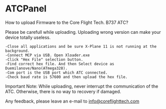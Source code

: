# ATCPanel

How to upload Firmware to the Core Flight Tech. B737 ATC?

Please be carefull while uploading. 
Uploading wrong version can make your device totally useless.

	-Close all applications and be sure X-Plane 11 is not running at the background. 
	-Connect MCP via USB. Open Xloader.exe 
	-Click "Hex File" selection button. 
	-Find correct hex file. And then Select device as Duemilanove/Nano(ATmega328). 
	-Com port is the USB port which ATC connected. 
	-Check baud rate is 57600 and then upload the hex file. 
Important Note: While uploading, never interrupt the communication of the ATC. Otherwise, there is no way to recovery if damaged.

Any feedback, please leave an e-mail to info@coreflighttech.com
